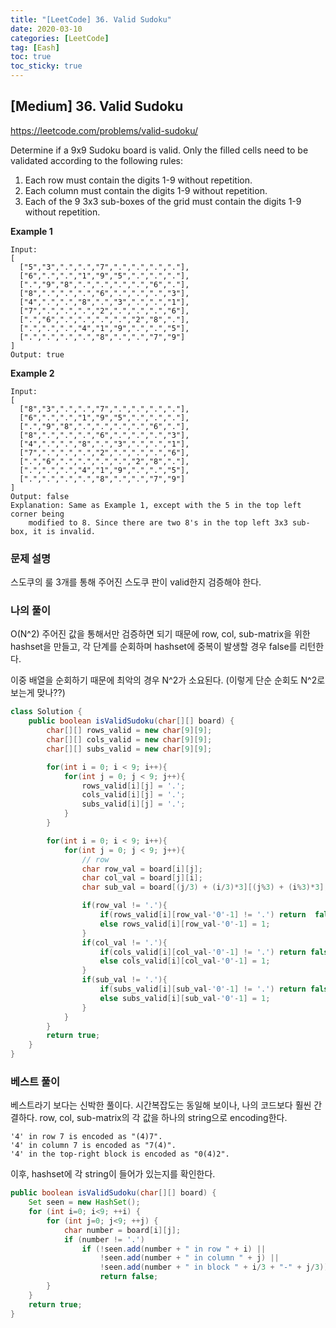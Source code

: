 ```yaml
---
title: "[LeetCode] 36. Valid Sudoku"
date: 2020-03-10
categories: [LeetCode]
tag: [Eash]
toc: true
toc_sticky: true
---
```


## [Medium] 36. Valid Sudoku

https://leetcode.com/problems/valid-sudoku/

Determine if a 9x9 Sudoku board is valid. Only the filled cells need to be validated according to the following rules:

1. Each row must contain the digits 1-9 without repetition.
1. Each column must contain the digits 1-9 without repetition.
1. Each of the 9 3x3 sub-boxes of the grid must contain the digits 1-9 without repetition.

**Example 1**

```explain
Input:
[
  ["5","3",".",".","7",".",".",".","."],
  ["6",".",".","1","9","5",".",".","."],
  [".","9","8",".",".",".",".","6","."],
  ["8",".",".",".","6",".",".",".","3"],
  ["4",".",".","8",".","3",".",".","1"],
  ["7",".",".",".","2",".",".",".","6"],
  [".","6",".",".",".",".","2","8","."],
  [".",".",".","4","1","9",".",".","5"],
  [".",".",".",".","8",".",".","7","9"]
]
Output: true
```

**Example 2**

```explain
Input:
[
  ["8","3",".",".","7",".",".",".","."],
  ["6",".",".","1","9","5",".",".","."],
  [".","9","8",".",".",".",".","6","."],
  ["8",".",".",".","6",".",".",".","3"],
  ["4",".",".","8",".","3",".",".","1"],
  ["7",".",".",".","2",".",".",".","6"],
  [".","6",".",".",".",".","2","8","."],
  [".",".",".","4","1","9",".",".","5"],
  [".",".",".",".","8",".",".","7","9"]
]
Output: false
Explanation: Same as Example 1, except with the 5 in the top left corner being 
    modified to 8. Since there are two 8's in the top left 3x3 sub-box, it is invalid.
```

### 문제 설명

스도쿠의 룰 3개를 통해 주어진 스도쿠 판이 valid한지 검증해야 한다.

### 나의 풀이

O(N^2)
주어진 값을 통해서만 검증하면 되기 때문에 row, col, sub-matrix을 위한 hashset을 만들고, 각 단계를 순회하며 hashset에 중복이 발생할 경우 false를 리턴한다.

이중 배열을 순회하기 때문에 최악의 경우 N^2가 소요된다. (이렇게 단순 순회도 N^2로 보는게 맞나??)

```java
class Solution {
    public boolean isValidSudoku(char[][] board) {
        char[][] rows_valid = new char[9][9];
        char[][] cols_valid = new char[9][9];
        char[][] subs_valid = new char[9][9];

        for(int i = 0; i < 9; i++){
            for(int j = 0; j < 9; j++){
                rows_valid[i][j] = '.';
                cols_valid[i][j] = '.';
                subs_valid[i][j] = '.';
            }
        }

        for(int i = 0; i < 9; i++){
            for(int j = 0; j < 9; j++){
                // row
                char row_val = board[i][j];
                char col_val = board[j][i];
                char sub_val = board[(j/3) + (i/3)*3][(j%3) + (i%3)*3];

                if(row_val != '.'){
                    if(rows_valid[i][row_val-'0'-1] != '.') return  false;
                    else rows_valid[i][row_val-'0'-1] = 1;
                }
                if(col_val != '.'){
                    if(cols_valid[i][col_val-'0'-1] != '.') return false;
                    else cols_valid[i][col_val-'0'-1] = 1;
                }
                if(sub_val != '.'){
                    if(subs_valid[i][sub_val-'0'-1] != '.') return false;
                    else subs_valid[i][sub_val-'0'-1] = 1;
                }
            }
        }
        return true;
    }
}
```

### 베스트 풀이

베스트라기 보다는 신박한 풀이다. 시간복잡도는 동일해 보이나, 나의 코드보다 훨씬 간결하다.
row, col, sub-matrix의 각 값을 하나의 string으로 encoding한다.

```explain
'4' in row 7 is encoded as "(4)7".
'4' in column 7 is encoded as "7(4)".
'4' in the top-right block is encoded as "0(4)2".
```

이후, hashset에 각 string이 들어가 있는지를 확인한다.

```java
public boolean isValidSudoku(char[][] board) {
    Set seen = new HashSet();
    for (int i=0; i<9; ++i) {
        for (int j=0; j<9; ++j) {
            char number = board[i][j];
            if (number != '.')
                if (!seen.add(number + " in row " + i) ||
                    !seen.add(number + " in column " + j) ||
                    !seen.add(number + " in block " + i/3 + "-" + j/3))
                    return false;
        }
    }
    return true;
}
```
